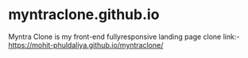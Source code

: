 # myntraclone.github.io
Myntra Clone is my front-end fullyresponsive landing page clone
link:- https://mohit-phuldaliya.github.io/myntraclone/
